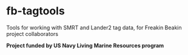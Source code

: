 # fb-tagtools
Tools for working with SMRT and Lander2 tag data, for Freakin Beakin project collaborators

**Project funded by US Navy Living Marine Resources program**
